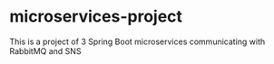 # microservices-project
This is a project of 3 Spring Boot microservices communicating with RabbitMQ  and SNS
